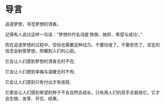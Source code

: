 # 导言

追逐梦想，寻觅梦想的清香。

记得有人说过这样一句话：“梦想的代名词是‘跌倒、挫折、希望与成功’。”

而在追逐梦想的过程中，恰恰也需要这种动力。不要彷徨了，不要悲伤了，坚定的信念会射穿梦想，照耀到人们的心田。

它会让人们感到梦想的清香无时不在;

它会让人们感到幸福与温暖无时不有;

它会让人们感到只有付出才有收获;

它更会让人们感到希望的种子不会自然去成长，只有用人们的双手去栽培它，它才会生根、发芽、开花、结果。